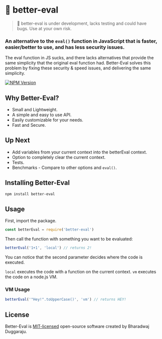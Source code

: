 # 🔧 better-eval

> 🚩 better-eval is under development, lacks testing and could have bugs. Use at your own risk.

### An alternative to the ```eval()``` function in JavaScript that is faster, easier/better to use, and has less security issues.

The eval function in JS sucks, and there lacks alternatives that provide the same simplicity that the original eval function had. Better-Eval solves this problem by fixing these security & speed issues, and delivering the same simplicity. 

[![NPM Version](https://img.shields.io/npm/v/better-eval?style=flat-square&color=FF524C&labelColor=000)](https://www.npmjs.com/package/million) 
 

## Why Better-Eval?

- Small and Lightweight.
- A simple and easy to use API.
- Easily customizable for your needs.
- Fast and Secure.

## Up Next
- Add variables from your current context into the betterEval context.
- Option to completely clear the current context.
- Tests.
- Benchmarks - Compare to other options and ```eval()```.

## Installing Better-Eval

```sh
npm install better-eval
```

## Usage

First, import the package.
```js
const betterEval = require('better-eval')
```

Then call the function with something you want to be evaluated:
```js
betterEval('1+1', 'local') // returns 2!
```

You can notice that the second parameter decides where the code is executed.

```local``` executes the code with a function on the current context.
```vm``` executes the code on a node.js VM.

### VM Usage
```js
betterEval('"Hey!".toUpperCase()', 'vm') // returns HEY!
```

## License

Better-Eval is [MIT-licensed](LICENSE) open-source software created by Bharadwaj Duggaraju.